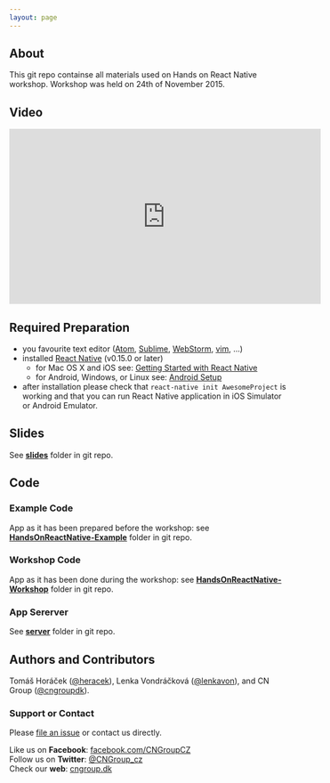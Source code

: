 ```yaml
---
layout: page
---
```


## About

This git repo containse all materials used on Hands on React Native workshop. Workshop was held on 24th of November 2015.

## Video

<iframe class="video" width="560" height="315" src="https://www.youtube.com/embed/Dm_UW2Vof2s" frameborder="0" allowfullscreen></iframe>

## Required Preparation

* you favourite text editor ([Atom](https://atom.io/), [Sublime](http://www.sublimetext.com/), [WebStorm](https://www.jetbrains.com/webstorm/specials/webstorm/webstorm.jsp), [vim](http://www.vim.org/), ...)
* installed [React Native](https://facebook.github.io/react-native/) (v0.15.0 or later)
  * for Mac OS X and iOS see: [Getting Started with React Native](https://facebook.github.io/react-native/docs/getting-started.html)
  * for Android, Windows, or Linux see: [Android Setup](https://facebook.github.io/react-native/docs/android-setup.html)
* after installation please check that `react-native init AwesomeProject` is working and that you can run React Native application in iOS Simulator or Android Emulator.

## Slides

See **[slides](https://github.com/cngroupdk/hands-on-react-native/tree/master/server)** folder in git repo.

## Code

### Example Code

App as it has been prepared before the workshop: see **[HandsOnReactNative-Example](https://github.com/cngroupdk/hands-on-react-native/tree/master/HandsOnReactNative-Example)** folder in git repo.

### Workshop Code

App as it has been done during the workshop: see **[HandsOnReactNative-Workshop](https://github.com/cngroupdk/hands-on-react-native/tree/master/HandsOnReactNative-Workshop)** folder in git repo.

### App Sererver

See **[server](https://github.com/cngroupdk/hands-on-react-native/tree/master/server)** folder in git repo.

## Authors and Contributors
Tomáš Horáček ([@heracek](https://github.com/heracek)), Lenka Vondráčková ([@lenkavon](https://github.com/lenkavon)), and CN Group ([@cngroupdk](https://github.com/cngroupdk)).

### Support or Contact
Please [file an issue](https://github.com/cngroupdk/hands-on-react-native/issues) or contact us directly.

Like us on **Facebook**: [facebook.com/CNGroupCZ](https://www.facebook.com/CNGroupCZ)<br/>
Follow us on **Twitter**: [@CNGroup_cz](https://twitter.com/CNGroup_cz)<br/>
Check our **web**: [cngroup.dk](http://www.cngroup.dk/)
